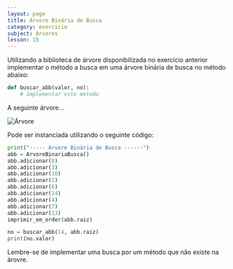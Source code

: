 ```yaml
---
layout: page
title: Árvore Binária de Busca
category: exercicio
subject: Árvores
lesson: 15
---
```


Utilizando a biblioteca de árvore disponibilizada no exercício anterior implementar o método a busca em uma árvore binária de busca no método abaixo:

```python
def buscar_abb(valor, no):
    # implementar este metodo
```
A seguinte árvore...

![Árvore](/estruturas/exercicios/34_abb.jpg)

Pode ser instanciada utilizando o seguinte código:

```python
print("----- Árvore Binária de Busca ------")
abb = ArvoreBinariaBusca()
abb.adicionar(8)
abb.adicionar(3)
abb.adicionar(10)
abb.adicionar(1)
abb.adicionar(6)
abb.adicionar(14)
abb.adicionar(4)
abb.adicionar(7)
abb.adicionar(13)
imprimir_em_order(abb.raiz)

no = buscar_abb(14, abb.raiz)
print(no.valor)
```

Lembre-se de implementar uma busca por um método que não existe na árovre.
